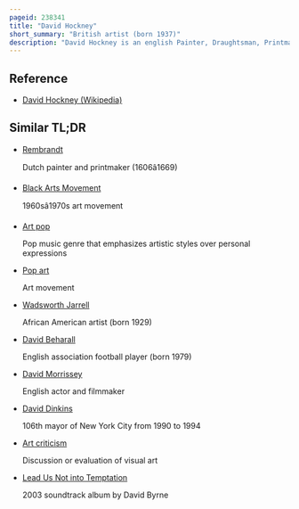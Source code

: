 ```yaml
---
pageid: 238341
title: "David Hockney"
short_summary: "British artist (born 1937)"
description: "David Hockney is an english Painter, Draughtsman, Printmaker, Stage Designer, and photographer. As an important Contributor to the pop art Movement of the 1960S he is considered one of the most influential british Artists of the 20th Century."
---
```


## Reference

- [David Hockney (Wikipedia)](https://en.wikipedia.org/?curid=238341)

## Similar TL;DR

- [Rembrandt](/tldr/en/rembrandt)

  Dutch painter and printmaker (1606â1669)

- [Black Arts Movement](/tldr/en/black-arts-movement)

  1960sâ1970s art movement

- [Art pop](/tldr/en/art-pop)

  Pop music genre that emphasizes artistic styles over personal expressions

- [Pop art](/tldr/en/pop-art)

  Art movement

- [Wadsworth Jarrell](/tldr/en/wadsworth-jarrell)

  African American artist (born 1929)

- [David Beharall](/tldr/en/david-beharall)

  English association football player (born 1979)

- [David Morrissey](/tldr/en/david-morrissey)

  English actor and filmmaker

- [David Dinkins](/tldr/en/david-dinkins)

  106th mayor of New York City from 1990 to 1994

- [Art criticism](/tldr/en/art-criticism)

  Discussion or evaluation of visual art

- [Lead Us Not into Temptation](/tldr/en/lead-us-not-into-temptation)

  2003 soundtrack album by David Byrne
